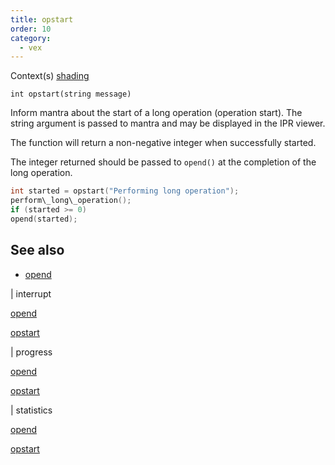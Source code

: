 ```yaml
---
title: opstart
order: 10
category:
  - vex
---
```


Context(s)
[shading](../contexts/shading.html)

`int opstart(string message)`

Inform mantra about the start of a long operation (operation start). The string argument is passed to mantra and may be displayed in the IPR viewer.

The function will return a non-negative integer when successfully started.

The integer returned should be passed to `opend()` at the completion of the long operation.

```c
int started = opstart("Performing long operation");
perform\_long\_operation();
if (started >= 0)
opend(started);

```

## See also

- [opend](opend.html)

|
interrupt

[opend](opend.html)

[opstart](opstart.html)

|
progress

[opend](opend.html)

[opstart](opstart.html)

|
statistics

[opend](opend.html)

[opstart](opstart.html)
